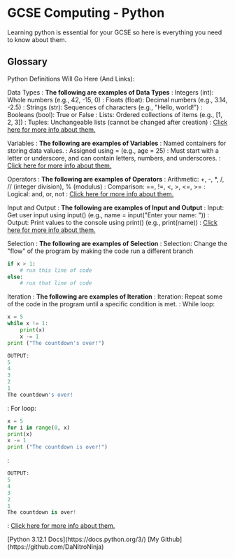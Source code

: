 # GCSE Computing - Python

Learning python is essential for your GCSE so here is everything you need to know about them.


## Glossary

Python Definitions Will Go Here (And Links):

Data Types
: **The following are examples of Data Types**
: Integers (int): Whole numbers (e.g., 42, -15, 0)
: Floats (float): Decimal numbers (e.g., 3.14, -2.5)
: Strings (str): Sequences of characters (e.g., "Hello, world!")
: Booleans (bool): True or False
: Lists: Ordered collections of items (e.g., [1, 2, 3])
: Tuples: Unchangeable lists (cannot be changed after creation)
: [Click here for more info about them.](GCSE-Python-Data-Types.md)

Variables
: **The following are examples of Variables**
: Named containers for storing data values.
: Assigned using = (e.g., age = 25)
: Must start with a letter or underscore, and can contain letters, numbers, and underscores.
: [Click here for more info about them.](GCSE-Python-Variables.md)

Operators
: **The following are examples of Operators**
: Arithmetic: +, -, *, /, // (integer division), % (modulus)
: Comparison: ==, !=, <, >, <=, >=
: Logical: and, or, not
: [Click here for more info about them.](GCSE-Python-Operators.md)

Input and Output
: **The following are examples of Input and Output**
: Input: Get user input using input() (e.g., name = input("Enter your name: "))
: Output: Print values to the console using print() (e.g., print(name))
: [Click here for more info about them.](GCSE-Python-Input-And-Output.md)

Selection
: **The following are examples of Selection**
: Selection: Change the "flow" of the program by making the code run a different branch 
``` Python
if x > 1:
    # run this line of code
else:
    # run that line of code
```

Iteration
: **The following are examples of Iteration**
: Iteration: Repeat some of the code in the program until a specific condition is met.
: While loop:
``` Python
x = 5
while x != 1:
    print(x)
    x -= 1
print ("The countdown's over!")
```
``` Python
OUTPUT: 
5
4
3
2
1
The countdown's over!
```
: For loop:
``` Python
x = 5
for i in range(0, x)
print(x)
x -= 1
print ("The countdown is over!")
```
:
``` Python
OUTPUT:
5
4
3
2
1
The countdown is over!
```
: [Click here for more info about them.](GCSE-Python-Input-And-Output.md)

<seealso>
[Python 3.12.1 Docs](https://docs.python.org/3/)
[My Github](https://github.com/DaNitroNinja)
</seealso>